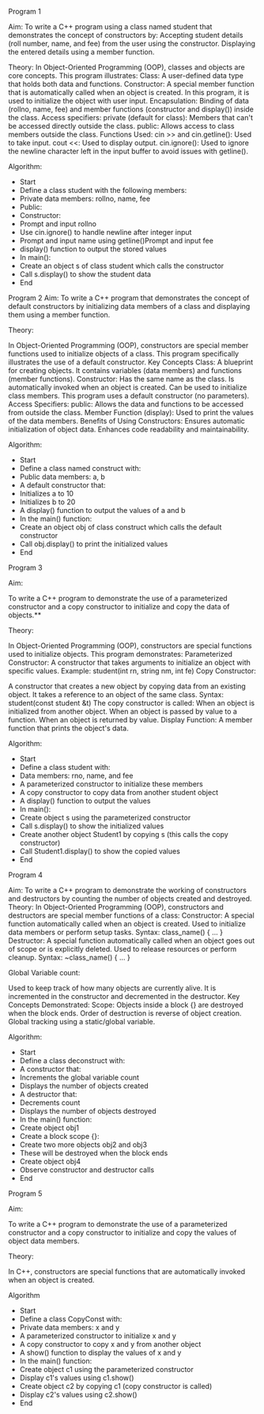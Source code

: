 Program 1

Aim:
To write a C++ program using a class named student that demonstrates the concept of constructors by:
Accepting student details (roll number, name, and fee) from the user using the constructor.
Displaying the entered details using a member function.

 Theory:
In Object-Oriented Programming (OOP), classes and objects are core concepts. This program illustrates:
Class: A user-defined data type that holds both data and functions.
Constructor: A special member function that is automatically called when an object is created. In this program, it is used to initialize the object with user input.
Encapsulation: Binding of data (rollno, name, fee) and member functions (constructor and display()) inside the class.
Access specifiers:
private (default for class): Members that can't be accessed directly outside the class.
public: Allows access to class members outside the class.
Functions Used:
cin >> and cin.getline(): Used to take input.
cout <<: Used to display output.
cin.ignore(): Used to ignore the newline character left in the input buffer to avoid issues with getline().

 Algorithm:
- Start
- Define a class student with the following members:
- Private data members: rollno, name, fee
- Public:
- Constructor:
- Prompt and input rollno
- Use cin.ignore() to handle newline after integer input
- Prompt and input name using getline()Prompt and input fee
- display() function to output the stored values
- In main():
- Create an object s of class student which calls the constructor
- Call s.display() to show the student data
- End

Program 2
Aim:
To write a C++ program that demonstrates the concept of default constructors by initializing data members of a class and displaying them using a member function.

Theory:

In Object-Oriented Programming (OOP), constructors are special member functions used to initialize objects of a class. This program specifically illustrates the use of a default constructor.
Key Concepts
Class: A blueprint for creating objects. It contains variables (data members) and functions (member functions).
Constructor:
Has the same name as the class.
Is automatically invoked when an object is created.
Can be used to initialize class members.
This program uses a default constructor (no parameters).
Access Specifiers:
public: Allows the data and functions to be accessed from outside the class.
Member Function (display):
Used to print the values of the data members.
Benefits of Using Constructors:
Ensures automatic initialization of object data.
Enhances code readability and maintainability.

 Algorithm:
-  Start
- Define a class named construct with:
- Public data members: a, b
- A default constructor that:
- Initializes a to 10
- Initializes b to 20
- A display() function to output the values of a and b
- In the main() function:
- Create an object obj of class construct which calls the default constructor
- Call obj.display() to print the initialized values
- End

Program 3

Aim:

To write a C++ program to demonstrate the use of a parameterized constructor and a copy constructor to initialize and copy the data of objects.**

 Theory:

In Object-Oriented Programming (OOP), constructors are special functions used to initialize objects. This program demonstrates:
 Parameterized Constructor:
A constructor that takes arguments to initialize an object with specific values.
Example:
student(int rn, string nm, int fe)
 Copy Constructor:

A constructor that creates a new object by copying data from an existing object.
It takes a reference to an object of the same class.
Syntax:
student(const student &t)
The copy constructor is called:
When an object is initialized from another object.
When an object is passed by value to a function.
When an object is returned by value.
 Display Function:
 A member function that prints the object's data.

Algorithm:
- Start
- Define a class student with:
- Data members: rno, name, and fee
- A parameterized constructor to initialize these members
- A copy constructor to copy data from another student object
- A display() function to output the values
- In main():
- Create object s using the parameterized constructor
- Call s.display() to show the initialized values
- Create another object Student1 by copying s (this calls the copy constructor)
- Call Student1.display() to show the copied values
- End

Program 4


Aim:
To write a C++ program to demonstrate the working of constructors and destructors by counting the number of objects created and destroyed.
Theory:
In Object-Oriented Programming (OOP), constructors and destructors are special member functions of a class:
Constructor:
A special function automatically called when an object is created.
Used to initialize data members or perform setup tasks.
Syntax:
class_name() { ... }
Destructor:
A special function automatically called when an object goes out of scope or is explicitly deleted.
Used to release resources or perform cleanup.
Syntax:
~class_name() { ... }

 Global Variable count:

Used to keep track of how many objects are currently alive.
It is incremented in the constructor and decremented in the destructor.
 Key Concepts Demonstrated:
Scope: Objects inside a block {} are destroyed when the block ends.
Order of destruction is reverse of object creation.
Global tracking using a static/global variable.

 Algorithm:
- Start
- Define a class deconstruct with:
- A constructor that:
-  Increments the global variable count
- Displays the number of objects created
- A destructor that:
- Decrements count
- Displays the number of objects destroyed
- In the main() function:
- Create object obj1
- Create a block scope {}:
- Create two more objects obj2 and obj3
- These will be destroyed when the block ends
- Create object obj4
-  Observe constructor and destructor calls
- End

Program 5

Aim:

To write a C++ program to demonstrate the use of a parameterized constructor and a copy constructor to initialize and copy the values of object data members.

 Theory:

In C++, constructors are special functions that are automatically invoked when an object is created.


Algorithm
- Start
- Define a class CopyConst with:
- Private data members: x and y
- A parameterized constructor to initialize x and y
- A copy constructor to copy x and y from another object
- A show() function to display the values of x and y
- In the main() function:
- Create object c1 using the parameterized constructor
- Display c1's values using c1.show()
- Create object c2 by copying c1 (copy constructor is called)
- Display c2's values using c2.show()
- End



